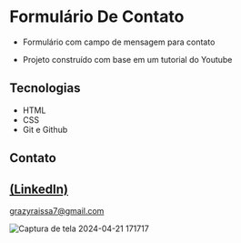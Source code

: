 # Formulário De Contato
 
 - Formulário com campo de mensagem para contato

 - Projeto construído com base em um tutorial do Youtube

## Tecnologias

- HTML
- CSS
- Git e Github

## Contato
[(LinkedIn)](https://www.linkedin.com/in/grazielly-raissa-pereira-b511342b6?utm_source=share&utm_campaign=share_via&utm_content=profile&utm_medium=android_app)
-----
grazyraissa7@gmail.com

![Captura de tela 2024-04-21 171717](https://github.com/GraziellyRaissa1/forms-contato/assets/147439694/c936a31d-7c77-493c-83f7-f7d24ad40613)
